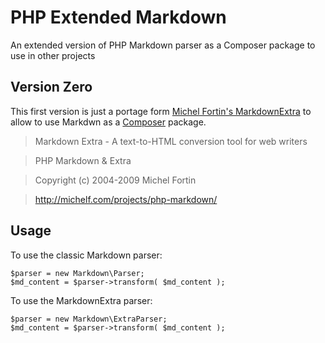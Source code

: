 PHP Extended Markdown
====================

An extended version of PHP Markdown parser as a Composer package to use in other projects


## Version Zero

This first version is just a portage form [Michel Fortin's MarkdownExtra](http://michelf.com/projects/php-markdown/)
to allow to use Markdwn as a [Composer](http://getcomposer.org/) package.

>   Markdown Extra  -  A text-to-HTML conversion tool for web writers

>   PHP Markdown & Extra

>   Copyright (c) 2004-2009 Michel Fortin  

>   <http://michelf.com/projects/php-markdown/>

## Usage

To use the classic Markdown parser:

    $parser = new Markdown\Parser;
    $md_content = $parser->transform( $md_content );

To use the MarkdownExtra parser:

    $parser = new Markdown\ExtraParser;
    $md_content = $parser->transform( $md_content );
